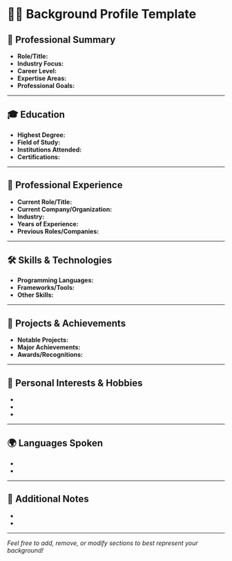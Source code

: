 # 🧑‍💼 Background Profile Template

## 👤 Professional Summary
- **Role/Title:**
- **Industry Focus:**
- **Career Level:**
- **Expertise Areas:**
- **Professional Goals:**

---

## 🎓 Education
- **Highest Degree:**
- **Field of Study:**
- **Institutions Attended:**
- **Certifications:**

---

## 💼 Professional Experience
- **Current Role/Title:**
- **Current Company/Organization:**
- **Industry:**
- **Years of Experience:**
- **Previous Roles/Companies:**

---

## 🛠️ Skills & Technologies
- **Programming Languages:**
- **Frameworks/Tools:**
- **Other Skills:**

---

## 🚀 Projects & Achievements
- **Notable Projects:**
- **Major Achievements:**
- **Awards/Recognitions:**

---

## 🌱 Personal Interests & Hobbies
- 
- 
- 

---

## 🌍 Languages Spoken
- 
- 

---

## 📝 Additional Notes
- 
- 

---

*Feel free to add, remove, or modify sections to best represent your background!* 